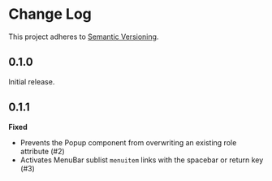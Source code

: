 # Change Log
This project adheres to [Semantic Versioning](http://semver.org/).

## 0.1.0

Initial release.

## 0.1.1

**Fixed**

- Prevents the Popup component from overwriting an existing role attribute (#2)
- Activates MenuBar sublist `menuitem` links with the spacebar or return key (#3)
